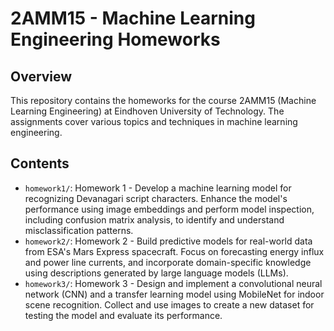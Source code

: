 # 2AMM15 - Machine Learning Engineering Homeworks

## Overview
This repository contains the homeworks for the course 2AMM15 (Machine Learning Engineering) at Eindhoven University of Technology. 
The assignments cover various topics and techniques in machine learning engineering.


## Contents
- `homework1/`: Homework 1 - Develop a machine learning model for recognizing Devanagari script characters. Enhance the model's performance using image embeddings and perform model inspection, including confusion matrix analysis, to identify and understand misclassification patterns.
- `homework2/`: Homework 2 - Build predictive models for real-world data from ESA's Mars Express spacecraft. Focus on forecasting energy influx and power line currents, and incorporate domain-specific knowledge using descriptions generated by large language models (LLMs).
- `homework3/`: Homework 3 - Design and implement a convolutional neural network (CNN) and a transfer learning model using MobileNet for indoor scene recognition. Collect and use images to create a new dataset for testing the model and evaluate its performance.
